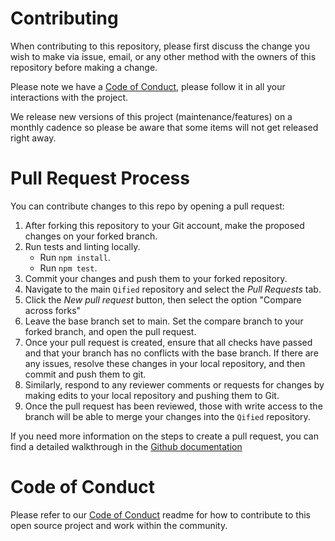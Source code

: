 # Contributing
When contributing to this repository, please first discuss the change you wish to make via issue, email, or any other method with the owners of this repository before making a change.

Please note we have a [Code of Conduct](CODE_OF_CONDUCT.md), please follow it in all your interactions with the project.

We release new versions of this project (maintenance/features) on a monthly cadence so please be aware that some items will not get released right away.

# Pull Request Process
You can contribute changes to this repo by opening a pull request:

1) After forking this repository to your Git account, make the proposed changes on your forked branch.
2) Run tests and linting locally.
	- Run `npm install`.
	- Run `npm test`.
3) Commit your changes and push them to your forked repository.
4) Navigate to the main `Qified` repository and select the *Pull Requests* tab.
5) Click the *New pull request* button, then select the option "Compare across forks"
6) Leave the base branch set to main. Set the compare branch to your forked branch, and open the pull request.
7) Once your pull request is created, ensure that all checks have passed and that your branch has no conflicts with the base branch. If there are any issues, resolve these changes in your local repository, and then commit and push them to git.
8) Similarly, respond to any reviewer comments or requests for changes by making edits to your local repository and pushing them to Git.
9) Once the pull request has been reviewed, those with write access to the branch will be able to merge your changes into the `Qified` repository.

If you need more information on the steps to create a pull request, you can find a detailed walkthrough in the [Github documentation](https://docs.github.com/en/pull-requests/collaborating-with-pull-requests/proposing-changes-to-your-work-with-pull-requests/creating-a-pull-request-from-a-fork)


# Code of Conduct
Please refer to our [Code of Conduct](./CODE_OF_CONDUCT.md) readme for how to contribute to this open source project and work within the community. 
